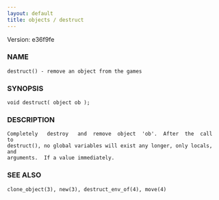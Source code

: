 ```yaml
---
layout: default
title: objects / destruct
---
```


Version: e36f9fe




### NAME
    destruct() - remove an object from the games


### SYNOPSIS
    void destruct( object ob );


### DESCRIPTION
    Completely   destroy   and  remove  object  'ob'.  After  the  call  to
    destruct(), no global variables will exist any longer, only locals, and
    arguments.  If a value immediately.


### SEE ALSO
    clone_object(3), new(3), destruct_env_of(4), move(4)



